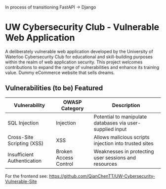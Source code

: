 In process of transitioning FastAPI -> Django

# UW Cybersecurity Club - Vulnerable Web Application

A deliberately vulnerable web application developed by the University of Waterloo Cybersecurity Club for educational and skill-building purposes within the realm of web application security. This project welcomes contributions to expand the range of vulnerabilities and enhance its training value. Dummy eCommerce website that sells dreams.

## Vulnerabilities (to be) Featured

| Vulnerability                | OWASP Category | Description                                                  | 
| ----------------------------- | -------------- | ------------------------------------------------------------|
| SQL Injection                  | Injection     | Potential to manipulate databases via user-supplied input   |
| Cross-Site Scripting (XSS)    | XSS            | Allows malicious scripts injection into trusted sites       |
| Insufficient Authentication    | Broken Access Control| Weaknesses in protecting user sessions and resources |
For the frontend see:
https://github.com/QianChenTT/UW-Cybersecurity-Vulnerable-Site
